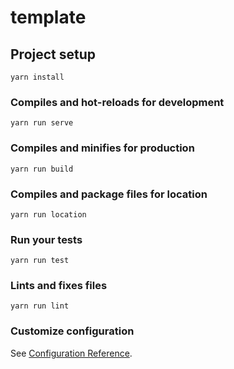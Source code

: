 # template

## Project setup
```
yarn install
```

### Compiles and hot-reloads for development
```
yarn run serve
```
  
### Compiles and minifies for production
```
yarn run build
```
### Compiles and package files for location
```
yarn run location
```

### Run your tests
```
yarn run test
```

### Lints and fixes files
```
yarn run lint
```

### Customize configuration
See [Configuration Reference](https://cli.vuejs.org/config/).
